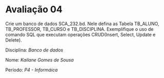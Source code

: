 # Avaliação 04

Crie um banco de dados SCA_232.bd. 
Nele defina as Tabela TB_ALUNO, TB_PROFESSOR, TB_CURSO e TB_DISCIPLINA.
Exemplifique o uso de comando SQL que executam operações CRUD(Insert, Select, Update e Delete).


Disciplina: *Banco de dados*

Nome: *Kailane Gomes de Sousa*

Período: *P4 - Informáica*
